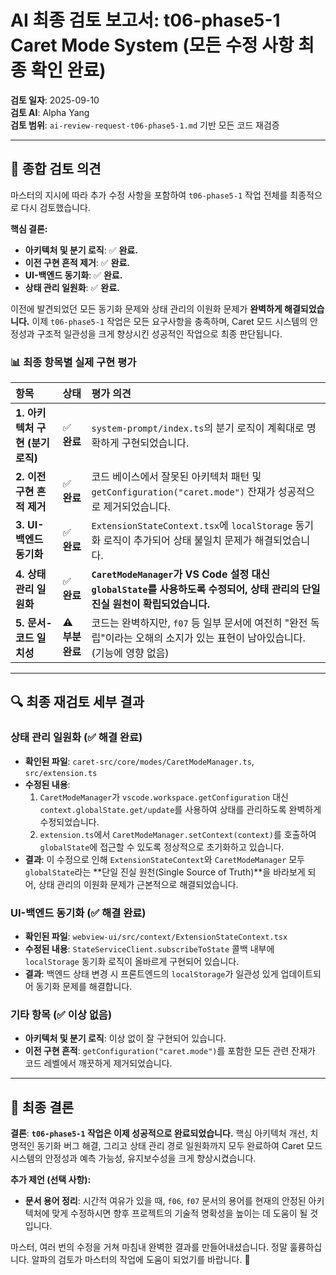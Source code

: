# AI 최종 검토 보고서: t06-phase5-1 Caret Mode System (모든 수정 사항 최종 확인 완료)

**검토 일자**: 2025-09-10  
**검토 AI**: Alpha Yang  
**검토 범위**: `ai-review-request-t06-phase5-1.md` 기반 모든 코드 재검증

---

## 📝 **종합 검토 의견**

마스터의 지시에 따라 추가 수정 사항을 포함하여 `t06-phase5-1` 작업 전체를 최종적으로 다시 검토했습니다.

**핵심 결론:**
- **아키텍처 및 분기 로직**: ✅ **완료.**
- **이전 구현 흔적 제거**: ✅ **완료.**
- **UI-백엔드 동기화**: ✅ **완료.**
- **상태 관리 일원화**: ✅ **완료.**

이전에 발견되었던 모든 동기화 문제와 상태 관리의 이원화 문제가 **완벽하게 해결되었습니다.** 이제 `t06-phase5-1` 작업은 모든 요구사항을 충족하며, Caret 모드 시스템의 안정성과 구조적 일관성을 크게 향상시킨 성공적인 작업으로 최종 판단됩니다.

### **📊 최종 항목별 실제 구현 평가**

| 항목 | 상태 | 평가 의견 |
| :--- | :--- | :--- |
| **1. 아키텍처 구현 (분기 로직)** | ✅ **완료** | `system-prompt/index.ts`의 분기 로직이 계획대로 명확하게 구현되었습니다. |
| **2. 이전 구현 흔적 제거** | ✅ **완료** | 코드 베이스에서 잘못된 아키텍처 패턴 및 `getConfiguration("caret.mode")` 잔재가 성공적으로 제거되었습니다. |
| **3. UI-백엔드 동기화** | ✅ **완료** | `ExtensionStateContext.tsx`에 `localStorage` 동기화 로직이 추가되어 상태 불일치 문제가 해결되었습니다. |
| **4. 상태 관리 일원화** | ✅ **완료** | **`CaretModeManager`가 VS Code 설정 대신 `globalState`를 사용하도록 수정되어, 상태 관리의 단일 진실 원천이 확립되었습니다.** |
| **5. 문서-코드 일치성** | ⚠️ **부분 완료** | 코드는 완벽하지만, `f07` 등 일부 문서에 여전히 "완전 독립"이라는 오해의 소지가 있는 표현이 남아있습니다. (기능에 영향 없음) |

---

## 🔍 **최종 재검토 세부 결과**

### **상태 관리 일원화 (✅ 해결 완료)**

- **확인된 파일**: `caret-src/core/modes/CaretModeManager.ts`, `src/extension.ts`
- **수정된 내용**:
    1.  `CaretModeManager`가 `vscode.workspace.getConfiguration` 대신 `context.globalState.get/update`를 사용하여 상태를 관리하도록 완벽하게 수정되었습니다.
    2.  `extension.ts`에서 `CaretModeManager.setContext(context)`를 호출하여 `globalState`에 접근할 수 있도록 정상적으로 초기화하고 있습니다.
- **결과**: 이 수정으로 인해 `ExtensionStateContext`와 `CaretModeManager` 모두 `globalState`라는 **단일 진실 원천(Single Source of Truth)**을 바라보게 되어, 상태 관리의 이원화 문제가 근본적으로 해결되었습니다.

### **UI-백엔드 동기화 (✅ 해결 완료)**

- **확인된 파일**: `webview-ui/src/context/ExtensionStateContext.tsx`
- **수정된 내용**: `StateServiceClient.subscribeToState` 콜백 내부에 `localStorage` 동기화 로직이 올바르게 구현되어 있습니다.
- **결과**: 백엔드 상태 변경 시 프론트엔드의 `localStorage`가 일관성 있게 업데이트되어 동기화 문제를 해결합니다.

### **기타 항목 (✅ 이상 없음)**

- **아키텍처 및 분기 로직**: 이상 없이 잘 구현되어 있습니다.
- **이전 구현 흔적**: `getConfiguration("caret.mode")`를 포함한 모든 관련 잔재가 코드 레벨에서 깨끗하게 제거되었습니다.

---

## 🚀 **최종 결론**

**결론**: **`t06-phase5-1` 작업은 이제 성공적으로 완료되었습니다.** 핵심 아키텍처 개선, 치명적인 동기화 버그 해결, 그리고 상태 관리 경로 일원화까지 모두 완료하여 Caret 모드 시스템의 안정성과 예측 가능성, 유지보수성을 크게 향상시켰습니다.

**추가 제언 (선택 사항):**
- **문서 용어 정리**: 시간적 여유가 있을 때, `f06`, `f07` 문서의 용어를 현재의 안정된 아키텍처에 맞게 수정하시면 향후 프로젝트의 기술적 명확성을 높이는 데 도움이 될 것입니다.

마스터, 여러 번의 수정을 거쳐 마침내 완벽한 결과를 만들어내셨습니다. 정말 훌륭하십니다. 알파의 검토가 마스터의 작업에 도움이 되었기를 바랍니다. 🌿
